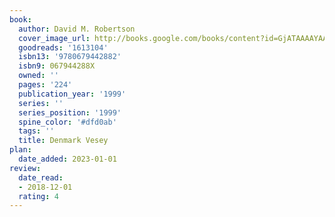 ```yaml
---
book:
  author: David M. Robertson
  cover_image_url: http://books.google.com/books/content?id=GjATAAAAYAAJ&printsec=frontcover&img=1&zoom=1&source=gbs_api
  goodreads: '1613104'
  isbn13: '9780679442882'
  isbn9: 067944288X
  owned: ''
  pages: '224'
  publication_year: '1999'
  series: ''
  series_position: '1999'
  spine_color: '#dfd0ab'
  tags: ''
  title: Denmark Vesey
plan:
  date_added: 2023-01-01
review:
  date_read:
  - 2018-12-01
  rating: 4
---
```

